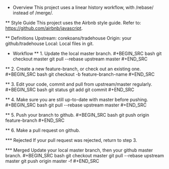 * Overview
This project uses a linear history workflow, with /rebase/ instead of /merge/.

** Style Guide
This project uses the Airbnb style guide. Refer to: https://github.com/airbnb/javascript.

**  Definitions
Upstream: corekoans/tradehouse
Origin: your github/tradehouse
Local: Local files in git.

* Workflow
** 1. Update the local master branch.
#+BEGIN_SRC bash
git checkout master
git pull --rebase upstream master
#+END_SRC

** 2. Create a new feature-branch, or check out an existing one.
#+BEGIN_SRC bash
git checkout -b feature-branch-name
#+END_SRC

** 3. Edit your code, commit and pull from upstream/master regularly.
#+BEGIN_SRC bash
git status
git add
git commit
#+END_SRC

** 4. Make sure you are still up-to-date with master before pushing.
#+BEGIN_SRC bash
git pull --rebase upstream master
#+END_SRC

** 5. Push your branch to github.
#+BEGIN_SRC bash
git push origin feature-branch
#+END_SRC

** 6. Make a pull request on github.

*** Rejected
If your pull request was rejected, return to step 3.

*** Merged
Update your local master branch, then your github master branch.
#+BEGIN_SRC bash
git checkout master
git pull --rebase upstream master
git push origin master -f
#+END_SRC
